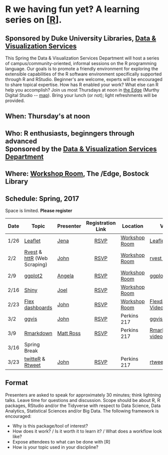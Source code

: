 # R we having fun yet‽  A learning series on [[R](https://en.wikipedia.org/wiki/R_(programming_language))].
## Sponsored by Duke University Libraries, [Data & Visualization Services](http://library.duke.edu/data)
This Spring the Data & Visualization Services Department will host a series of campus/community-oriented, informal sessions on the R programming language.  Our goals is to promote a friendly environment for exploring the extensible capabilities of the R software environment specifically supported through R and RStudio.  Beginner's are welcome, experts will be encouraged to share topical expertise.  How has R enabled your work?  What else can R help you accomplish?  Join us most Thursdays at noon in [the Edge](http://library.duke.edu/edge) (Murthy Digital Studio -- [map](http://library.duke.edu/edge/spaces)).  Bring your lunch (or not);  light refreshments will be provided.

## When:  Thursday's at noon

## Who:  R enthusiasts, beginngers through advanced <br>Sponsored by the [Data & Visualization Services Department](http://library.duke.edu/data) 

## Where:  [Workshop Room](http://library.duke.edu/edge/spaces), The /Edge, Bostock Library

## Schedule: Spring, 2017
Space is limited. **Please register**

| Date  | Topic      | Presenter | Registration Link | Location | Video | Files
| ----- | ---------- | --------- |:-----------------:| -------- | ----- | -----
1/26 | [Leaflet](https://rstudio.github.io/leaflet/) | [Jena](https://github.com/jlhapp) | [RSVP](http://duke.libcal.com/event/2980715) | [Workshop Room](http://library.duke.edu/edge/spaces) | [Leaflet video](http://library.capture.duke.edu/Panopto/Pages/Viewer.aspx?id=c636aa87-4f3f-4278-a71f-1acd26d8cda7) | [Leaflet scripts](https://github.com/data-and-visualization/Rfun/tree/master/leaflet)
2/2 | [Rvest](https://blog.rstudio.org/2014/11/24/rvest-easy-web-scraping-with-r/) & [httR](https://github.com/hadley/httr/) (Web Scraping) |  [John](https://github.com/libjohn) | [RSVP](http://duke.libcal.com/event/2980717) | [Workshop Room](http://library.duke.edu/edge/spaces) | [rvest video](http://library.capture.duke.edu/Panopto/Pages/Viewer.aspx?id=19bf3c7e-2b44-4939-9039-9ec98252ca50) | [rvest scripts](https://github.com/data-and-visualization/Rfun/tree/master/web%20scraping) 
2/9 | [ggplot2](http://ggplot2.org/) | [Angela](https://github.com/amz25)  | [RSVP](http://duke.libcal.com/event/2980722) | [Workshop Room](http://library.duke.edu/edge/spaces) | [ggplot2 Video](http://library.capture.duke.edu/Panopto/Pages/Viewer.aspx?id=dc3b4a39-2310-4690-8040-2e0192c31707) | [ggplot2 Slides](http://rpubs.com/amz25/rfun-ggplot2)
2/16 | [Shiny](http://shiny.rstudio.com/) | [Joel](https://github.com/herndonj)  | [RSVP](http://duke.libcal.com/event/2980726) | [Workshop Room](http://library.duke.edu/edge/spaces) | | [Shiny Slides] (http://bit.ly/rfunShiny)
2/23 | [Flex dashboards](http://rmarkdown.rstudio.com/flexdashboard/) | [John](https://libjohn.github.io) |  [RSVP](http://duke.libcal.com/event/2980741) | [Workshop Room](http://library.duke.edu/edge/spaces) | [Flexdashboard Video](http://library.capture.duke.edu/Panopto/Pages/Viewer.aspx?id=3e301f74-332a-403f-a0f8-b41e19d2822f) | [Files](flexdashboards/) ; [Example](https://libjohn.github.io/flexdashboards/sbux-after-rows.html)
3/2 | [ggvis](http://ggvis.rstudio.com/) | [John](https://libjohn.github.io) | [RSVP](http://duke.libcal.com/event/2980747) | Perkins 217 | [ggvis video](https://warpwire.duke.edu/w/i54BAA/) | [ggvis slides](https://libjohn.github.io/ggvis/slides.html)
3/9 | [Rmarkdown](http://rmarkdown.rstudio.com/) | [Matt Ross](http://matthewrvross.com/)  | [RSVP](http://duke.libcal.com/event/2980749) | Perkins 217 | [Rmarkdown video](https://warpwire.duke.edu/w/ip4BAA/) | 
3/16 | Spring Break | 
3/23 | [twitteR](https://www.r-bloggers.com/search/Twitter/) & [Rtweet](https://github.com/mkearney/rtweet/) | [John](https://github.com/libjohn)  | [RSVP](http://duke.libcal.com/event/2980750) | Perkins 217 | [rtweet video](https://warpwire.duke.edu/w/iZ4BAA/) | [rtweet slides](https://libjohn.github.io/rtweet/slides.html#1)

## Format
Presenters are asked to speak for approximately 30 minutes; think lightning talks.  Leave time for questions and discussion.  Scope should be about R, R packages, RStudio and/or the Tidyverse with respect to Data Science, Data Analytics, Statistical Sciences and/or Big Data.   The following framework is encouraged:  
* Why is this package/tool of interest?  
* How does it work?  /  Is it worth it to learn it?  / What does a workflow look like?  
* Expose attendees to what can be done with [R]  
* How is your topic used in your discipline?  

